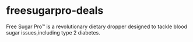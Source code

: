 # freesugarpro-deals
Free Sugar Pro™   is a revolutionary dietary dropper designed to tackle blood sugar issues,including type 2 diabetes.
